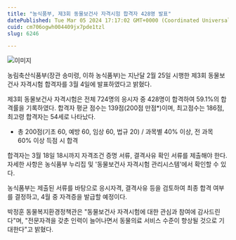 ```yaml
---
title: "농식품부, 제3회 동물보건사 자격시험 합격자 428명 발표"
datePublished: Tue Mar 05 2024 17:17:02 GMT+0000 (Coordinated Universal Time)
cuid: cm706ogwh004409jx7pde1tzl
slug: 6246

---
```



![이미지](https://cdn.hashnode.com/res/hashnode/image/upload/v1739260304649/16daa41f-55fc-4f2b-a6ef-5b78ff810aa0.jpeg)

농림축산식품부(장관 송미령, 이하 농식품부)는 지난달 2월 25일 시행한 제3회 동물보건사 자격시험 합격자를 3월 4일에 발표하였다고 밝혔다.

제3회 동물보건사 자격시험은 전체 724명의 응시자 중 428명이 합격하여 59.1%의 합격률을 기록하였다. 합격자 평균 점수는 139점(200점 만점*)이며, 최고점수는 186점, 최고령 합격자는 54세로 나타났다.

* 총 200점(기초 60, 예방 60, 임상 60, 법규 20) / 과목별 40% 이상, 전 과목 60% 이상 득점 시 합격

합격자는 3월 18일 18시까지 자격조건 증명 서류, 결격사유 확인 서류를 제출해야 한다. 자세한 사항은 농식품부 누리집 및 '동물보건사 자격시험 관리시스템'에서 확인할 수 있다.

농식품부는 제출된 서류를 바탕으로 응시자격, 결격사유 등을 검토하여 최종 합격 여부를 결정하고, 4월 중 자격증을 발급할 예정이다.

박정훈 동물복지환경정책관은 "동물보건사 자격시험에 대한 관심과 참여에 감사드린다"며, "전문자격을 갖춘 인력이 늘어나면서 동물의료 서비스 수준이 향상될 것으로 기대한다"고 밝혔다.